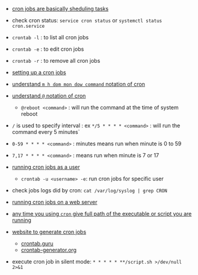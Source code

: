 - [cron jobs are basically sheduling tasks](https://youtu.be/7cbP7fzn0D8?si=qPu_g5PgUnbNl2J4&t=67)

- check cron status: `service cron status` or `systemctl status cron.service`

- `crontab -l` : to list all cron jobs
- `crontab -e` : to edit cron jobs
- `crontab -r` : to remove all cron jobs

- [setting up a cron jobs](https://youtu.be/7cbP7fzn0D8?si=dTyKHxwTQnDlOqDh&t=147)

- [understand `m h dom mon dow command` notation of cron](https://youtu.be/7cbP7fzn0D8?si=MSyyl6owPlMDdm6b&t=167)


- [understand `@` notation of cron](https://youtu.be/7cbP7fzn0D8?si=PR06Au_U9G0e4twA&t=407)
    - `@reboot <command>` : will run the command at the time of system reboot

- `/` is used to specify interval : ex `*/5 * * * * <command>` : will run the command every 5 minutes`
- `0-59 * * * * <command>` : minutes means run when minute is 0 to 59
- `7,17 * * * * <command>` : means run when minute is 7 or 17



- [running cron jobs as a user](https://youtu.be/7cbP7fzn0D8?si=8ro_33euvHHV7r5R&t=477)
    - `crontab -u <username> -e`: run cron jobs for specific user

- check jobs logs did by cron: `cat /var/log/syslog | grep CRON`

- [running cron jobs on a web server](https://youtu.be/7cbP7fzn0D8?si=kQNCc1cDaoHGGfCr&t=807)

- [any time you using `cron` give full path of the executable or script you are running](https://youtu.be/7cbP7fzn0D8?si=BI2J1sQeXF4P0kxa&t=927)

- [website to generate cron jobs](https://youtu.be/7cbP7fzn0D8?si=csx-qw21uJ50_eA8&t=1027)
    - [crontab.guru](https://crontab.guru/)
    - [crontab-generator.org](https://crontab-generator.org)

- execute cron job in silent mode: `* * * * * **/script.sh >/dev/null 2>&1`